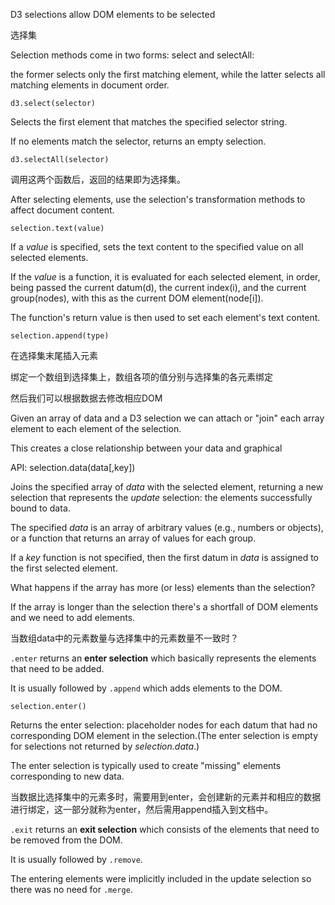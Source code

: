 D3 selections allow DOM elements to be selected 

选择集

Selection methods come in two forms: select and selectAll:

the former selects only the first matching element, while the latter selects all matching elements in document order.

`d3.select(selector)`

Selects the first element that matches the specified selector string.

If no elements match the selector, returns an empty selection.

`d3.selectAll(selector)`

调用这两个函数后，返回的结果即为选择集。

After selecting elements, use the selection's transformation methods to affect document content.

`selection.text(value)`

If a *value* is specified, sets the text content to the specified value on all selected elements.

If the *value* is a function, it is evaluated for each selected element, in order, being passed the current datum(d), the current index(i), and the current group(nodes), with this as the current DOM element(node[i]).
 
The function's return value is then used to set each element's text content.

`selection.append(type)`

在选择集末尾插入元素

绑定一个数组到选择集上，数组各项的值分别与选择集的各元素绑定

然后我们可以根据数据去修改相应DOM

Given an array of data and a D3 selection we can attach or "join" each array element to each element of the selection.

This creates a close relationship between your data and graphical 

API: selection.data(data[,key])

Joins the specified array of *data* with the selected element, returning a new selection that represents the *update* selection: the elements successfully bound to data.

The specified *data* is an array of arbitrary values (e.g., numbers or objects), or a function that returns an array of values for each group.

If a *key* function is not specified, then the first datum in *data* is assigned to the first selected element.

What happens if the array has more (or less) elements than the selection?

If the array is longer than the selection there's a shortfall of DOM elements and we need to add elements.



当数组data中的元素数量与选择集中的元素数量不一致时？

`.enter` returns an **enter selection** which basically represents the elements that need to be added.

It is usually followed by `.append` which adds elements to the DOM.

`selection.enter()`

Returns the enter selection: placeholder nodes for each datum that had no corresponding DOM element in the selection.(The enter selection is empty for selections not returned by *selection.data*.)
  
The enter selection is typically used to create "missing" elements corresponding to new data.

当数据比选择集中的元素多时，需要用到enter，会创建新的元素并和相应的数据进行绑定，这一部分就称为enter，然后需用append插入到文档中。

`.exit` returns an **exit selection** which consists of the elements that need to be removed from the DOM.

It is usually followed by `.remove`.

The entering elements were implicitly included in the update selection so there was no need for `.merge`.